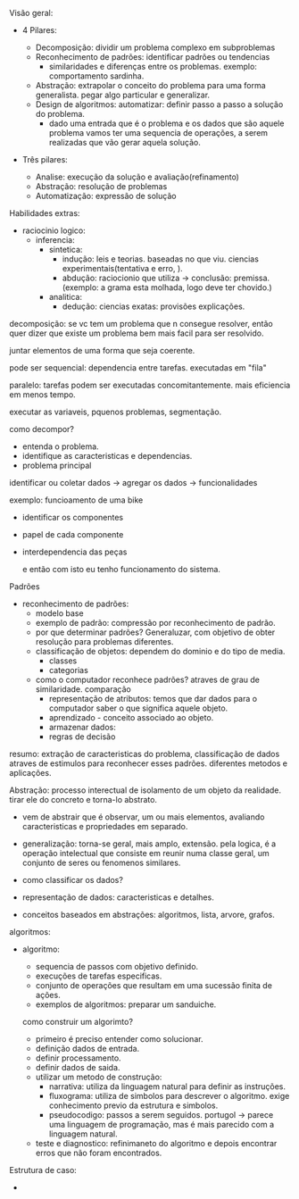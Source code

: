 Visão geral:

- 4 Pilares:
  - Decomposição: dividir um problema complexo em subproblemas
  - Reconhecimento de padrões: identificar padrões ou tendencias
    - similaridades e diferenças entre os problemas. exemplo: comportamento sardinha.
  - Abstração: extrapolar o conceito do problema para uma forma generalista. pegar algo particular e generalizar.
  - Design de algoritmos: automatizar: definir passo a passo a solução do problema.
    - dado uma entrada que é o problema e os dados que são aquele problema vamos ter uma sequencia de operações, a serem realizadas que vão gerar aquela solução.

- Três pilares:
  - Analise: execução da solução e avaliação(refinamento)
  - Abstração: resolução de problemas
  - Automatização: expressão de solução

Habilidades extras:
- raciocinio logico:
  - inferencia:
    - sintetica:
      - indução: leis e teorias. baseadas no que viu. ciencias experimentais(tentativa e erro, ).
      - abdução: raciocionio que utiliza -> conclusão: premissa.(exemplo: a grama esta molhada, logo deve ter chovido.)
    - analitica:
      - dedução: ciencias exatas: provisões explicações.

decomposição: se vc tem um problema que n consegue resolver, então quer dizer que existe um problema bem mais facil para ser resolvido.

juntar elementos de uma forma que seja coerente.

pode ser sequencial: dependencia entre tarefas. executadas em "fila"

paralelo: tarefas podem ser executadas concomitantemente. mais eficiencia em menos tempo.

executar as variaveis, pquenos problemas, segmentação.

como decompor?

- entenda o problema.
- identifique as caracteristicas e dependencias.
- problema principal

identificar ou coletar dados -> agregar os dados -> funcionalidades

exemplo: funcioamento de uma bike

- identificar os componentes

- papel de cada componente

- interdependencia das peças

  e então com isto eu tenho funcionamento do sistema.



Padrões

- reconhecimento de padrões:
  - modelo base
  - exemplo de padrão: compressão por reconhecimento de padrão.
  - por que determinar padrões? Generaluzar, com objetivo de obter resolução para problemas diferentes.
  - classificação de objetos: dependem do dominio e do tipo de media.
    - classes
    - categorias
  - como o computador reconhece padrões? atraves de grau de similaridade. comparação
    - representação de atributos: temos que dar dados para o computador saber o que significa aquele objeto.
    - aprendizado - conceito associado ao objeto.
    - armazenar dados: 
    - regras de decisão

resumo: extração de caracteristicas do problema, classificação de dados atraves de estimulos para reconhecer esses padrões. diferentes metodos e aplicações.



Abstração: processo interectual de isolamento de um objeto da realidade. tirar ele do concreto e torna-lo abstrato.

- vem de abstrair que é observar, um ou mais elementos, avaliando caracteristicas e propriedades em separado.

- generalização: torna-se geral, mais amplo, extensão. pela logica, é a operação intelectual que consiste em reunir numa classe geral, um conjunto de seres ou fenomenos similares.
- como classificar os dados?
- representação de dados: caracteristicas e detalhes.
- conceitos baseados em abstrações: algoritmos, lista, arvore, grafos.



algoritmos:

- algoritmo:

  - sequencia de passos com objetivo definido.
  - execuções de tarefas especificas.
  - conjunto de operações que resultam em uma sucessão finita de ações.
  - exemplos de algoritmos: preparar um sanduiche.

  como construir um algorimto? 

  - primeiro é preciso entender como solucionar.
  - definição dados de entrada.
  - definir processamento.
  - definir dados de saida.
  - utilizar um metodo de construção:
    - narrativa: utiliza da linguagem natural para definir as instruções.
    - fluxograma: utiliza de simbolos para descrever o algoritmo. exige conhecimento previo da estrutura e simbolos.
    - pseudocodigo: passos a serem seguidos. portugol -> parece uma linguagem de programação, mas é mais parecido com a linguagem natural.
  - teste e diagnostico: refinimaneto do algoritmo e depois encontrar erros que não foram encontrados.

  



Estrutura de caso:

- 